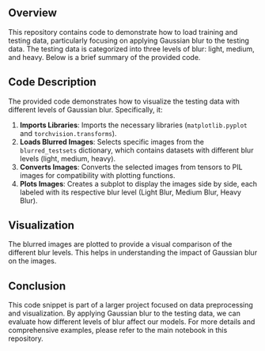 ## Overview

This repository contains code to demonstrate how to load training and testing data, particularly focusing on applying Gaussian blur to the testing data. The testing data is categorized into three levels of blur: light, medium, and heavy. Below is a brief summary of the provided code.

## Code Description

The provided code demonstrates how to visualize the testing data with different levels of Gaussian blur. Specifically, it:

1. **Imports Libraries**: Imports the necessary libraries (`matplotlib.pyplot` and `torchvision.transforms`).
2. **Loads Blurred Images**: Selects specific images from the `blurred_testsets` dictionary, which contains datasets with different blur levels (light, medium, heavy).
3. **Converts Images**: Converts the selected images from tensors to PIL images for compatibility with plotting functions.
4. **Plots Images**: Creates a subplot to display the images side by side, each labeled with its respective blur level (Light Blur, Medium Blur, Heavy Blur).

## Visualization

The blurred images are plotted to provide a visual comparison of the different blur levels. This helps in understanding the impact of Gaussian blur on the images.

## Conclusion

This code snippet is part of a larger project focused on data preprocessing and visualization. By applying Gaussian blur to the testing data, we can evaluate how different levels of blur affect our models. For more details and comprehensive examples, please refer to the main notebook in this repository.
